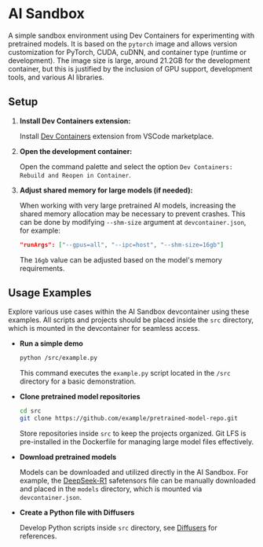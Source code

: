 # AI Sandbox

A simple sandbox environment using Dev Containers for experimenting with pretrained models. It is based on the `pytorch` image and allows version customization for PyTorch, CUDA, cuDNN, and container type (runtime or development). The image size is large, around 21.2GB for the development container, but this is justified by the inclusion of GPU support, development tools, and various AI libraries.

## Setup

1. **Install Dev Containers extension:**

   Install [Dev Containers](https://marketplace.visualstudio.com/items?itemName=ms-vscode-remote.remote-containers) extension from VSCode marketplace.

1. **Open the development container:**

   Open the command palette and select the option `Dev Containers: Rebuild and Reopen in Container`.

1. **Adjust shared memory for large models (if needed):**

   When working with very large pretrained AI models, increasing the shared memory allocation may be necessary to prevent crashes. This can be done by modifying `--shm-size` argument at `devcontainer.json`, for example:

   ```json
   "runArgs": ["--gpus=all", "--ipc=host", "--shm-size=16gb"]
   ```

   The `16gb` value can be adjusted based on the model's memory requirements.

## Usage Examples

Explore various use cases within the AI Sandbox devcontainer using these examples. All scripts and projects should be placed inside the `src` directory, which is mounted in the devcontainer for seamless access.

- **Run a simple demo**

  ```bash
  python /src/example.py
  ```

  This command executes the `example.py` script located in the `/src` directory for a basic demonstration.

- **Clone pretrained model repositories**

  ```bash
  cd src
  git clone https://github.com/example/pretrained-model-repo.git
  ```

  Store repositories inside `src` to keep the projects organized. Git LFS is pre-installed in the Dockerfile for managing large model files effectively.

- **Download pretrained models**

  Models can be downloaded and utilized directly in the AI Sandbox. For example, the [DeepSeek-R1](https://huggingface.co/deepseek-ai/DeepSeek-R1-Distill-Qwen-1.5B) safetensors file can be manually downloaded and placed in the `models` directory, which is mounted via `devcontainer.json`.

- **Create a Python file with Diffusers**

  Develop Python scripts inside `src` directory, see [Diffusers](https://huggingface.co/docs/diffusers/index) for references.
